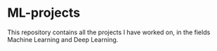 # ML-projects

This repository contains all the projects I have worked on, in the fields Machine Learning and Deep Learning.
